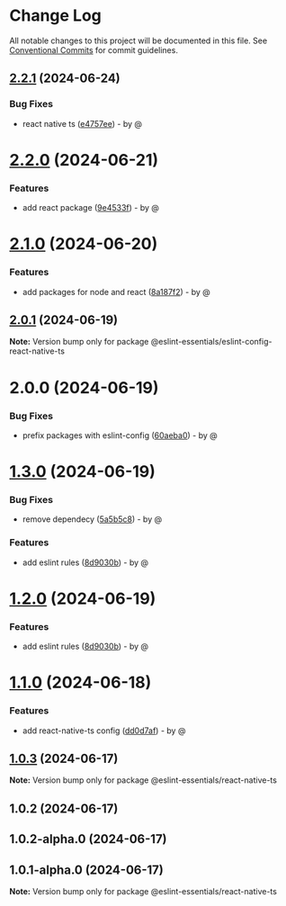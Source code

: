 # Change Log

All notable changes to this project will be documented in this file.
See [Conventional Commits](https://conventionalcommits.org) for commit guidelines.

## [2.2.1](https://github.com/RodrigoAngeloValentini/eslint-essentials/compare/@eslint-essentials/eslint-config-react-native-ts@2.2.0...@eslint-essentials/eslint-config-react-native-ts@2.2.1) (2024-06-24)

### Bug Fixes

* react native ts ([e4757ee](https://github.com/RodrigoAngeloValentini/eslint-essentials/commit/e4757ee2d6a74375bcc46df5a7d5ed4d79ff51c8)) - by @

# [2.2.0](https://github.com/RodrigoAngeloValentini/eslint-essentials/compare/@eslint-essentials/eslint-config-react-native-ts@2.1.0...@eslint-essentials/eslint-config-react-native-ts@2.2.0) (2024-06-21)

### Features

* add react package ([9e4533f](https://github.com/RodrigoAngeloValentini/eslint-essentials/commit/9e4533f91b21271aabf7a4a57893ba094b194064)) - by @

# [2.1.0](https://github.com/RodrigoAngeloValentini/eslint-essentials/compare/@eslint-essentials/eslint-config-react-native-ts@2.0.1...@eslint-essentials/eslint-config-react-native-ts@2.1.0) (2024-06-20)

### Features

* add packages for node and react ([8a187f2](https://github.com/RodrigoAngeloValentini/eslint-essentials/commit/8a187f2ec5cb8888011bc655f6ff4839a2b173a8)) - by @

## [2.0.1](https://github.com/RodrigoAngeloValentini/eslint-essentials/compare/@eslint-essentials/eslint-config-react-native-ts@2.0.0...@eslint-essentials/eslint-config-react-native-ts@2.0.1) (2024-06-19)

**Note:** Version bump only for package @eslint-essentials/eslint-config-react-native-ts

# 2.0.0 (2024-06-19)

### Bug Fixes

* prefix packages with eslint-config ([60aeba0](https://github.com/RodrigoAngeloValentini/eslint-essentials/commit/60aeba091a91b88440dea35563fd115ed9ae3602)) - by @

# [1.3.0](https://github.com/RodrigoAngeloValentini/eslint-essentials/compare/@eslint-essentials/react-native-ts@1.1.0...@eslint-essentials/react-native-ts@1.3.0) (2024-06-19)

### Bug Fixes

* remove dependecy ([5a5b5c8](https://github.com/RodrigoAngeloValentini/eslint-essentials/commit/5a5b5c865aca34ae7ca2b208305d4d785fb4cb64)) - by @

### Features

* add eslint rules ([8d9030b](https://github.com/RodrigoAngeloValentini/eslint-essentials/commit/8d9030b59bde6cc79411bf0d4f744e6af84fc533)) - by @

# [1.2.0](https://github.com/RodrigoAngeloValentini/eslint-essentials/compare/@eslint-essentials/react-native-ts@1.1.0...@eslint-essentials/react-native-ts@1.2.0) (2024-06-19)

### Features

* add eslint rules ([8d9030b](https://github.com/RodrigoAngeloValentini/eslint-essentials/commit/8d9030b59bde6cc79411bf0d4f744e6af84fc533)) - by @

# [1.1.0](https://github.com/RodrigoAngeloValentini/eslint-essentials/compare/@eslint-essentials/react-native-ts@1.0.3...@eslint-essentials/react-native-ts@1.1.0) (2024-06-18)

### Features

* add react-native-ts config ([dd0d7af](https://github.com/RodrigoAngeloValentini/eslint-essentials/commit/dd0d7af4fc1c0167931c4f37a03941fbcfced1e2)) - by @

## [1.0.3](https://github.com/RodrigoAngeloValentini/eslint-essentials/compare/@eslint-essentials/react-native-ts@1.0.2...@eslint-essentials/react-native-ts@1.0.3) (2024-06-17)

**Note:** Version bump only for package @eslint-essentials/react-native-ts

## 1.0.2 (2024-06-17)

## 1.0.2-alpha.0 (2024-06-17)

## 1.0.1-alpha.0 (2024-06-17)

**Note:** Version bump only for package @eslint-essentials/react-native-ts
